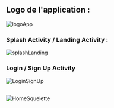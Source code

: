 ## Logo de l'application :

![logoApp](https://github.com/HafsaTATA/Android_Fitness_App/assets/122269840/8c46be15-dd10-4d96-89a1-fe403bb749e5)

### Splash Activity / Landing Activity :
![splashLanding](https://github.com/HafsaTATA/Android_Fitness_App/assets/122269840/473343a2-97fa-4157-a130-297b6eb681db)

### Login / Sign Up Activity
![LoginSignUp](https://github.com/HafsaTATA/Android_Fitness_App/assets/122269840/be9d777b-1afd-4862-9263-e998a2a9fef6)


##

![HomeSquelette](https://github.com/HafsaTATA/Android_Fitness_App/assets/122269840/23fe2184-7472-4067-b240-52e39c995ab0)
